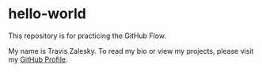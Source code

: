 # hello-world
This repository is for practicing the GitHub Flow.

My name is Travis Zalesky. To read my bio or view my projects, please visit my [GitHub Profile](https://github.com/travisz09).

